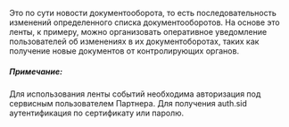 Это по сути новости документооборота, то есть последовательность изменений определенного списка документооборотов. На основе это ленты, к примеру, можно организовать оперативное уведомление пользователей об изменениях в их документоборотах, таких как получение новые документов от контролирующих органов.

##### Примечание:
Для использования ленты событий необходима авторизация под сервисным пользователем Партнера. Для получения auth.sid аутентификация по сертификату или паролю.
